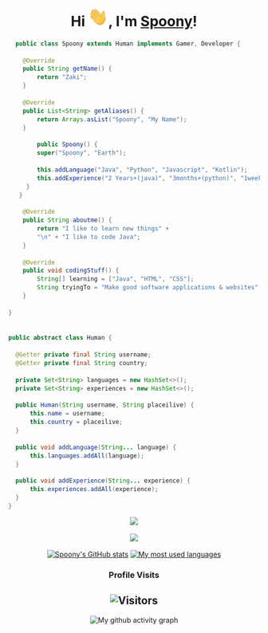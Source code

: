 <div align="center">

<h1>Hi <img src="images/Hi.gif" width="40px" />, I'm <a href="https://www.github.com/Spoony1337">Spoony</a>!</h1>
</div>

```java
  public class Spoony extends Human implements Gamer, Developer {

	@Override
	public String getName() {
		return "Zaki";
	}
	
	@Override
	public List<String> getAliases() {
		return Arrays.asList("Spoony", "My Name");
	}

        public Spoony() {
        super("Spoony", "Earth");

        this.addLanguage("Java", "Python", "Javascript", "Kotlin");
        this.addExperience("2 Years+(java)", "3months+(python)", "1week+(kotlin)", "3months+(js)", "Total 2 years+");
     }
   }

	@Override
	public String aboutme() {
		return "I like to learn new things" +
		"\n" + "I like to code Java";
	}
    
	@Override
	public void codingStuff() {
		String[] learning = ["Java", "HTML", "CSS"];
		String tryingTo = "Make good software applications & websites";
	}
	
} 


public abstract class Human {

  @Getter private final String username;
  @Getter private final String country;

  private Set<String> languages = new HashSet<>();
  private Set<String> experiences = new HashSet<>();

  public Human(String username, String placeilive) {
      this.name = username;
      this.country = placeilive;
  }

  public void addLanguage(String... language) {
      this.languages.addAll(language);
  }
  
  public void addExperience(String... experience) {
      this.experiences.addAll(experience);
  }
}
```

<p align = "center"><img src = "https://github-widgetbox.vercel.app/api/profile?username=Spoony1337&data=followers,repositories,stars,commits"></p>
<p align = "center"><img src = "https://github-widgetbox.vercel.app/api/skills?names=java,kotlin,python,html,css,javascript,typescript,dart,c,cpp,csharp,bash,powershell,swift&includeNames=true"></p>

<div align="center">
	
[![Spoony's GitHub stats](https://github-readme-stats.vercel.app/api?username=Spoony1337&show_icons=true&title_color=fff&icon_color=79ff97&text_color=9f9f9f&bg_color=151515&count_private=true)](https://github.com/Spoony1337) 
[![My most used languages](https://github-readme-stats.vercel.app/api/top-langs/?username=PaceCodes&layout=compact&show_icons=true&title_color=fff&icon_color=79ff97&text_color=9f9f9f&bg_color=151515&count_private=true&langs_count=6)](https://github.com/Spoony1337)
### Profile Visits 

![Visitors](https://komarev.com/ghpvc/?username=Spoony1337&color=blueviolet)
---

</details>

![My github activity graph](https://activity-graph.herokuapp.com/graph?username=Spoony1337&theme=react-dark)

